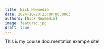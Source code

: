 ```yaml
---
title: Nick Newmedia
date: 2024-10-20T23:08:00.000Z
authors: [Nick Newmedia]
image: featured.jpg
draft: true
---
```


This is my course documentation example site!